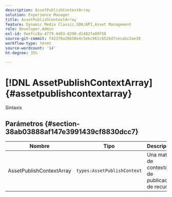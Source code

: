 ```yaml
---
description: AssetPublishContextArray
solution: Experience Manager
title: AssetPublishContextArray
feature: Dynamic Media Classic,SDK/API,Asset Management
role: Developer,Admin
exl-id: 9eefcc8a-4779-4d03-8290-d1482fa09f58
source-git-commit: f42378a20b58e4c5ebc961c6526d7cecabc2ae38
workflow-type: tm+mt
source-wordcount: '14'
ht-degree: 35%

---
```


# [!DNL AssetPublishContextArray]{#assetpublishcontextarray}

Sintaxis

## Parámetros {#section-38ab03888af147e3991439cf8830dcc7}

| Nombre | Tipo | Descripción |
|---|---|---|
| AssetPublishContextArray | `types:AssetPublishContext` | Una matriz de contextos de publicación de recursos. |
